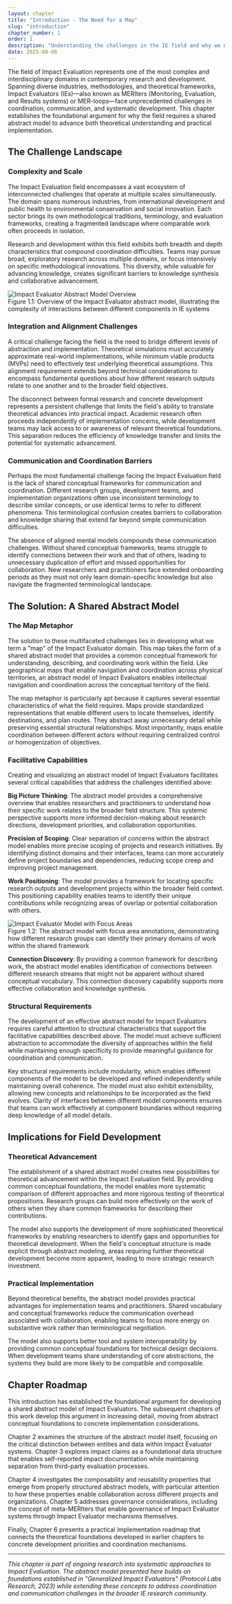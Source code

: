 ```yaml
---
layout: chapter
title: "Introduction - The Need for a Map"
slug: "introduction" 
chapter_number: 1
order: 1
description: "Understanding the challenges in the IE field and why we need a shared abstract model"
date: 2025-08-06
---
```


The field of Impact Evaluation represents one of the most complex and interdisciplinary domains in contemporary research and development. Spanning diverse industries, methodologies, and theoretical frameworks, Impact Evaluators (IEs)—also known as MERIters (Monitoring, Evaluation, and Results systems) or MER-loops—face unprecedented challenges in coordination, communication, and systematic development. This chapter establishes the foundational argument for why the field requires a shared abstract model to advance both theoretical understanding and practical implementation.

## The Challenge Landscape

### Complexity and Scale

The Impact Evaluation field encompasses a vast ecosystem of interconnected challenges that operate at multiple scales simultaneously. The domain spans numerous industries, from international development and public health to environmental conservation and social innovation. Each sector brings its own methodological traditions, terminology, and evaluation frameworks, creating a fragmented landscape where comparable work often proceeds in isolation.

Research and development within this field exhibits both breadth and depth characteristics that compound coordination difficulties. Teams may pursue broad, exploratory research across multiple domains, or focus intensively on specific methodological innovations. This diversity, while valuable for advancing knowledge, creates significant barriers to knowledge synthesis and collaborative advancement.

<div class="chapter-diagram">
  <img src="{{ '/ERD.svg' | relative_url }}" alt="Impact Evaluator Abstract Model Overview" style="max-width: 100%; height: auto;">
  <div class="figure-caption">
    Figure 1.1: Overview of the Impact Evaluator abstract model, illustrating the complexity of interactions between different components in IE systems
  </div>
</div>

### Integration and Alignment Challenges

A critical challenge facing the field is the need to bridge different levels of abstraction and implementation. Theoretical simulations must accurately approximate real-world implementations, while minimum viable products (MVPs) need to effectively test underlying theoretical assumptions. This alignment requirement extends beyond technical considerations to encompass fundamental questions about how different research outputs relate to one another and to the broader field objectives.

The disconnect between formal research and concrete development represents a persistent challenge that limits the field's ability to translate theoretical advances into practical impact. Academic research often proceeds independently of implementation concerns, while development teams may lack access to or awareness of relevant theoretical foundations. This separation reduces the efficiency of knowledge transfer and limits the potential for systematic advancement.

### Communication and Coordination Barriers

Perhaps the most fundamental challenge facing the Impact Evaluation field is the lack of shared conceptual frameworks for communication and coordination. Different research groups, development teams, and implementation organizations often use inconsistent terminology to describe similar concepts, or use identical terms to refer to different phenomena. This terminological confusion creates barriers to collaboration and knowledge sharing that extend far beyond simple communication difficulties.

The absence of aligned mental models compounds these communication challenges. Without shared conceptual frameworks, teams struggle to identify connections between their work and that of others, leading to unnecessary duplication of effort and missed opportunities for collaboration. New researchers and practitioners face extended onboarding periods as they must not only learn domain-specific knowledge but also navigate the fragmented terminological landscape.

## The Solution: A Shared Abstract Model

### The Map Metaphor

The solution to these multifaceted challenges lies in developing what we term a "map" of the Impact Evaluator domain. This map takes the form of a shared abstract model that provides a common conceptual framework for understanding, describing, and coordinating work within the field. Like geographical maps that enable navigation and coordination across physical territories, an abstract model of Impact Evaluators enables intellectual navigation and coordination across the conceptual territory of the field.

The map metaphor is particularly apt because it captures several essential characteristics of what the field requires. Maps provide standardized representations that enable different users to locate themselves, identify destinations, and plan routes. They abstract away unnecessary detail while preserving essential structural relationships. Most importantly, maps enable coordination between different actors without requiring centralized control or homogenization of objectives.

### Facilitative Capabilities

Creating and visualizing an abstract model of Impact Evaluators facilitates several critical capabilities that address the challenges identified above:

**Big Picture Thinking**: The abstract model provides a comprehensive overview that enables researchers and practitioners to understand how their specific work relates to the broader field structure. This systemic perspective supports more informed decision-making about research directions, development priorities, and collaboration opportunities.

**Precision of Scoping**: Clear separation of concerns within the abstract model enables more precise scoping of projects and research initiatives. By identifying distinct domains and their interfaces, teams can more accurately define project boundaries and dependencies, reducing scope creep and improving project management.

**Work Positioning**: The model provides a framework for locating specific research outputs and development projects within the broader field context. This positioning capability enables teams to identify their unique contributions while recognizing areas of overlap or potential collaboration with others.

<div class="chapter-diagram">
  <img src="{{ '/ERD-focus-areas.svg' | relative_url }}" alt="Impact Evaluator Model with Focus Areas" style="max-width: 100%; height: auto;">
  <div class="figure-caption">
    Figure 1.2: The abstract model with focus area annotations, demonstrating how different research groups can identify their primary domains of work within the shared framework
  </div>
</div>

**Connection Discovery**: By providing a common framework for describing work, the abstract model enables identification of connections between different research streams that might not be apparent without shared conceptual vocabulary. This connection discovery capability supports more effective collaboration and knowledge synthesis.

### Structural Requirements

The development of an effective abstract model for Impact Evaluators requires careful attention to structural characteristics that support the facilitative capabilities described above. The model must achieve sufficient abstraction to accommodate the diversity of approaches within the field while maintaining enough specificity to provide meaningful guidance for coordination and communication.

Key structural requirements include modularity, which enables different components of the model to be developed and refined independently while maintaining overall coherence. The model must also exhibit extensibility, allowing new concepts and relationships to be incorporated as the field evolves. Clarity of interfaces between different model components ensures that teams can work effectively at component boundaries without requiring deep knowledge of all model details.

## Implications for Field Development

### Theoretical Advancement

The establishment of a shared abstract model creates new possibilities for theoretical advancement within the Impact Evaluation field. By providing common conceptual foundations, the model enables more systematic comparison of different approaches and more rigorous testing of theoretical propositions. Research groups can build more effectively on the work of others when they share common frameworks for describing their contributions.

The model also supports the development of more sophisticated theoretical frameworks by enabling researchers to identify gaps and opportunities for theoretical development. When the field's conceptual structure is made explicit through abstract modeling, areas requiring further theoretical development become more apparent, leading to more strategic research investment.

### Practical Implementation

Beyond theoretical benefits, the abstract model provides practical advantages for implementation teams and practitioners. Shared vocabulary and conceptual frameworks reduce the communication overhead associated with collaboration, enabling teams to focus more energy on substantive work rather than terminological negotiation.

The model also supports better tool and system interoperability by providing common conceptual foundations for technical design decisions. When development teams share understanding of core abstractions, the systems they build are more likely to be compatible and composable.

## Chapter Roadmap

This introduction has established the foundational argument for developing a shared abstract model of Impact Evaluators. The subsequent chapters of this work develop this argument in increasing detail, moving from abstract conceptual foundations to concrete implementation considerations.

Chapter 2 examines the structure of the abstract model itself, focusing on the critical distinction between entities and data within Impact Evaluator systems. Chapter 3 explores impact claims as a foundational data structure that enables self-reported impact documentation while maintaining separation from third-party evaluation processes.

Chapter 4 investigates the composability and reusability properties that emerge from properly structured abstract models, with particular attention to how these properties enable collaboration across different projects and organizations. Chapter 5 addresses governance considerations, including the concept of meta-MERIters that enable governance of Impact Evaluator systems through Impact Evaluator mechanisms themselves.

Finally, Chapter 6 presents a practical implementation roadmap that connects the theoretical foundations developed in earlier chapters to concrete development priorities and coordination mechanisms.

---

*This chapter is part of ongoing research into systematic approaches to Impact Evaluation. The abstract model presented here builds on foundations established in "Generalized Impact Evaluators" (Protocol Labs Research, 2023) while extending these concepts to address coordination and communication challenges in the broader IE research community.*
